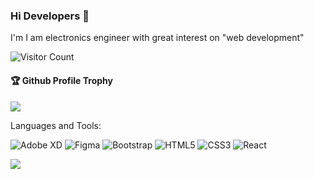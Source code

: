 ### Hi Developers 👋
I'm
I am electronics engineer with great interest on 
"web development"



![Visitor Count](https://profile-counter.glitch.me/lokeshlokesh12/count.svg)

<div>
  <h4>🏆 Github Profile Trophy</h4>
  <a href="https://github.com/ryo-ma/github-profile-trophy">
    <img src="https://github-profile-trophy.vercel.app/?username=lokeshlokesh12&column=7"/>
  </a>
</div>

Languages and Tools: 

<img alt="Adobe XD" src="https://img.shields.io/badge/adobexd-%23FF26BE.svg?style=flat-square&logo=adobexd&logoColor=white"/> 
          <img alt="Figma" src="https://img.shields.io/badge/figma-%23F24E1E.svg?style=flat-square&logo=figma&logoColor=white"/>
                    <img alt="Bootstrap" src="https://img.shields.io/badge/bootstrap-%23563D7C.svg?style=flat-square&logo=bootstrap&logoColor=white"/>
                              <img alt="HTML5" src="https://img.shields.io/badge/html5-%23E34F26.svg?style=flat-square&logo=html5&logoColor=white"/>
                                        <img alt="CSS3" src="https://img.shields.io/badge/css3-%231572B6.svg?style=flat-square&logo=css3&logoColor=white"/>
                                                 <img alt="React" src="https://img.shields.io/badge/react-%2320232a.svg?style=flat-square&logo=react&logoColor=%2361DAFB"/> 


![](https://activity-graph.herokuapp.com/graph?username=lokeshlokesh12&theme=react-dark&area=true)
<!--
**lokeshlokesh12/lokeshlokesh12** is a ✨ _special_ ✨ repository because its `README.md` (this file) appears on your GitHub profile.

Here are some ideas to get you started:

- 🔭 I’m currently working on ...
- 🌱 I’m currently learning ...
- 👯 I’m looking to collaborate on ...
- 🤔 I’m looking for help with ...
- 💬 Ask me about ...
- 📫 How to reach me: ...
- 😄 Pronouns: ...
- ⚡ Fun fact: .....

-->

